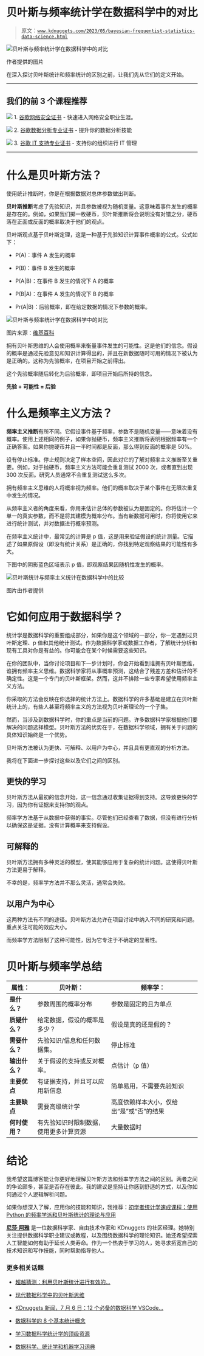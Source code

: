 # 贝叶斯与频率统计学在数据科学中的对比

> 原文：[`www.kdnuggets.com/2023/05/bayesian-frequentist-statistics-data-science.html`](https://www.kdnuggets.com/2023/05/bayesian-frequentist-statistics-data-science.html)

![贝叶斯与频率统计学在数据科学中的对比](img/9223da5d1c76e3a1a76ca932a3bcaf20.png)

作者提供的图片

在深入探讨贝叶斯统计和频率统计的区别之前，让我们先从它们的定义开始。

* * *

## 我们的前 3 个课程推荐

![](img/0244c01ba9267c002ef39d4907e0b8fb.png) 1\. [谷歌网络安全证书](https://www.kdnuggets.com/google-cybersecurity) - 快速进入网络安全职业生涯。

![](img/e225c49c3c91745821c8c0368bf04711.png) 2\. [谷歌数据分析专业证书](https://www.kdnuggets.com/google-data-analytics) - 提升你的数据分析技能

![](img/0244c01ba9267c002ef39d4907e0b8fb.png) 3\. [谷歌 IT 支持专业证书](https://www.kdnuggets.com/google-itsupport) - 支持你的组织进行 IT 管理

* * *

# 什么是贝叶斯方法？

使用统计推断时，你是在根据数据对总体参数做出判断。

**贝叶斯推断**考虑了先验知识，并且参数被视为随机变量。这意味着事件发生的概率是存在的。例如，如果我们掷一枚硬币，贝叶斯推断将会说明没有对错之分，硬币落在正面或反面的概率取决于他们的观点。

贝叶斯观点基于贝叶斯定理，这是一种基于先验知识计算事件概率的公式。公式如下：

+   P(A)：事件 A 发生的概率

+   P(B)：事件 B 发生的概率

+   P(A|B)：在事件 B 发生的情况下 A 的概率

+   P(B|A)：在事件 A 发生的情况下 B 的概率

+   Pr(A|B)：后验概率，即在给定数据的情况下参数的概率。

![贝叶斯与频率统计学在数据科学中的对比](img/34eaaf247e0bd20cece911f04fc0a48d.png)

图片来源：[维基百科](https://en.wikipedia.org/wiki/Bayes%27_theorem)

拥有贝叶斯思维的人会使用概率来衡量事件发生的可能性。这是他们的信念。假设的概率是通过先验意见和知识计算得出的，并且在新数据随时可用的情况下被认为是正确的。这称为先验概率，在项目开始之前得出。

这个先验概率随后转化为后验概率，即项目开始后所持的信念。

**先验 + 可能性 = 后验**

# 什么是频率主义方法？

**频率主义推断**有所不同。它假设事件基于频率，参数不是随机变量——意味着没有概率。使用上述相同的例子，如果你抛硬币，频率主义推断将表明根据频率有一个正确答案。如果你抛硬币并且一半时间都是反面，那么得到反面的概率是 50%。

设有停止标准。停止规则决定了样本空间，因此对它的了解对频率主义推断至关重要。例如，对于抛硬币，频率主义方法可能会重复测试 2000 次，或者直到出现 300 次反面。研究人员通常不会重复测试这么多次。

拥有频率主义思维的人将概率视为频率。他们的概率取决于某个事件在无限次重复中发生的情况。

从频率主义者的角度来看，你用来估计总体的参数被认为是固定的。你将估计一个单一的真实参数，而不是将其建模为概率分布。当有新数据可用时，你将使用它来进行统计测试，并对数据进行概率预测。

在频率主义统计中，最常见的计算是 p 值，这是用来验证假设的统计测量。它描述了如果原假设（即没有统计关系）是正确的，你找到特定观察结果的可能性有多大。

下图中的阴影蓝色区域表示 p 值，即观察结果因随机性发生的概率。

![贝叶斯统计与频率主义统计在数据科学中的比较](img/b55e86a63df948ecdb63f8297fd62745.png)

图片由作者提供

# 它如何应用于数据科学？

统计学是数据科学的重要组成部分，如果你是这个领域的一部分，你一定遇到过贝叶斯定理、p 值和其他统计测试。作为数据科学家或数据工作者，了解统计分析和现有工具对你是有益的。你可能会在某个时候需要这些知识。

在你的团队中，当你讨论项目和下一步计划时，你会开始看到谁拥有贝叶斯思维，谁拥有频率主义思维。数据科学家将从事概率预测，这结合了残差方差和估计的不确定性。这是一个专门的贝叶斯框架。然而，这并不排除一些专家希望使用频率主义方法。

你采取的方法会反映在你选择的统计方法上。数据科学的许多基础是建立在贝叶斯统计上的，有些人甚至将频率主义的方法视为贝叶斯理论的一个子集。

然而，当涉及到数据科学时，你的重点是当前的问题。许多数据科学家根据他们要解决的问题选择模型。贝叶斯方法的优势在于，在数据科学领域，拥有关于问题的具体知识始终是一个优势。

贝叶斯方法被认为更快、可解释、以用户为中心，并且具有更直观的分析方法。

我将在下面进一步探讨这些以及它们之间的区别。

## 更快的学习

贝叶斯方法从最初的信念开始，这一信念通过收集证据得到支持。这导致更快的学习，因为你有证据来支持你的观点。

频率学方法基于从数据中获得的事实。尽管他们已经查看了数据，但没有进行分析以确保这是证据。没有计算概率来支持假设。

## 可解释的

贝叶斯方法拥有多种灵活的模型，使其能够应用于复杂的统计问题。这使得贝叶斯方法更易于解释。

不幸的是，频率学方法并不那么灵活，通常会失败。

## 以用户为中心

这两种方法有不同的途径。贝叶斯方法允许在项目讨论中纳入不同的研究和问题。重点关注可能的效应大小。

而频率学方法限制了这种可能性，因为它专注于不确定的显著性。

# 贝叶斯与频率学总结

| **属性：** | **贝叶斯：** | **频率学：** |
| --- | --- | --- |
| **是什么？** | 参数周围的概率分布 | 参数是固定的且为单点 |
| **质疑什么？** | 给定数据，假设的概率是多少？ | 假设是真的还是假的？ |
| **需要什么？** | 先验知识/信息和任何数据集。 | 停止标准 |
| **输出什么？** | 关于假设的支持或反对概率。 | 点估计（p 值） |
| **主要优点** | 有证据支持，并且可以应用新信息 | 简单易用，不需要先验知识 |
| **主要缺点** | 需要高级统计学 | 高度依赖样本大小，仅给出“是”或“否”的结果 |
| **何时使用？** | 有先验知识时限制数据，使用更多计算资源 | 大量数据时 |

# 结论

我希望这篇博客能让你更好地理解贝叶斯方法和频率学方法之间的区别。两者之间的争论颇多，甚至是否存在彼此。我的建议是坚持让你感到舒适的方式，以及你如何通过个人逻辑解析问题。

如果你想深入了解，应用你的技能和知识，我推荐：[初学者统计学速成课程：使用 Python 的频率学派和贝叶斯统计的理论与应用](https://www.amazon.co.uk/Statistics-Crash-Course-Beginners-Applications/dp/1734790164)

**[尼莎·阿雅](https://www.linkedin.com/in/nisha-arya-ahmed/)** 是一位数据科学家、自由技术作家和 KDnuggets 的社区经理。她特别关注提供数据科学职业建议或教程，以及围绕数据科学的理论知识。她还希望探索人工智能如何有助于延长人类寿命。作为一个热衷于学习的人，她寻求拓宽自己的技术知识和写作技能，同时帮助指导他人。

### 更多相关话题

+   [超越猜测：利用贝叶斯统计进行有效的…](https://www.kdnuggets.com/beyond-guesswork-leveraging-bayesian-statistics-for-effective-article-title-selection)

+   [现代数据科学中的贝叶斯思维](https://www.kdnuggets.com/bayesian-thinking-in-modern-data-science)

+   [KDnuggets 新闻，7 月 6 日：12 个必备的数据科学 VSCode…](https://www.kdnuggets.com/2022/n27.html)

+   [数据科学的 8 个基本统计概念](https://www.kdnuggets.com/2020/06/8-basic-statistics-concepts.html)

+   [学习数据科学统计学的顶级资源](https://www.kdnuggets.com/2021/12/springboard-top-resources-learn-data-science-statistics.html)

+   [数据科学、统计学和机器学习词典](https://www.kdnuggets.com/2022/05/data-science-statistics-machine-learning-dictionary.html)
